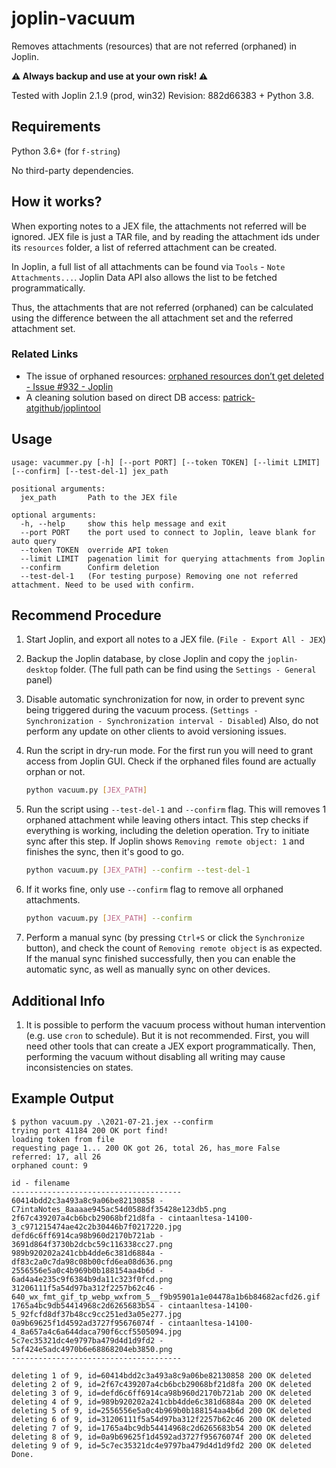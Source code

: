 # joplin-vacuum
Removes attachments (resources) that are not referred (orphaned) in Joplin. 

**:warning: Always backup and use at your own risk! :warning:**

Tested with Joplin 2.1.9 (prod, win32) Revision: 882d66383 + Python 3.8. 

## Requirements

Python 3.6+ (for `f-string`)

No third-party dependencies.

## How it works?
When exporting notes to a JEX file, the attachments not referred will be ignored. JEX file is just a TAR file, and by reading the attachment ids under its `resources` folder, a list of referred attachment can be created. 

In Joplin, a full list of all attachments can be found via `Tools` - `Note Attachments...`. Joplin Data API also allows the list to be fetched programmatically. 

Thus, the attachments that are not referred (orphaned) can be calculated using the difference between the all attachment set and the referred attachment set.

### Related Links
- The issue of orphaned resources: [orphaned resources don’t get deleted - Issue #932 - Joplin](https://github.com/laurent22/joplin/issues/932)
- A cleaning solution based on direct DB access: [patrick-atgithub/joplintool](https://github.com/patrick-atgithub/joplintool)
## Usage
```
usage: vacummer.py [-h] [--port PORT] [--token TOKEN] [--limit LIMIT] [--confirm] [--test-del-1] jex_path

positional arguments:
  jex_path       Path to the JEX file

optional arguments:
  -h, --help     show this help message and exit
  --port PORT    the port used to connect to Joplin, leave blank for auto query
  --token TOKEN  override API token
  --limit LIMIT  pagenation limit for querying attachments from Joplin
  --confirm      Confirm deletion
  --test-del-1   (For testing purpose) Removing one not referred attachment. Need to be used with confirm.
```

## Recommend Procedure

1. Start Joplin, and export all notes to a JEX file. (`File - Export All - JEX`)

2. Backup the Joplin database, by close Joplin and copy the `joplin-desktop` folder. (The full path can be find using the `Settings - General` panel)

3. Disable automatic synchronization for now, in order to prevent sync being triggered during the vacuum process. (`Settings - Synchronization - Synchronization interval - Disabled`) Also, do not perform any update on other clients to avoid versioning issues.

4. Run the script in dry-run mode. For the first run you will need to grant access from Joplin GUI. Check if the orphaned files found are actually orphan or not. 
   ```bash
   python vacuum.py [JEX_PATH]
   ```

5. Run the script using `--test-del-1` and `--confirm` flag. This will removes 1 orphaned attachment while leaving others intact. This step checks if everything is working, including the deletion operation. Try to initiate sync after this step. If Joplin shows `Removing remote object: 1` and finishes the sync, then it's good to go.
    ```bash
    python vacuum.py [JEX_PATH] --confirm --test-del-1
    ```

6. If it works fine, only use `--confirm` flag to remove all orphaned attachments.
    ```bash
    python vacuum.py [JEX_PATH] --confirm
    ```

7. Perform a manual sync (by pressing `Ctrl+S` or click the `Synchronize` button), and check the count of `Removing remote object` is as expected. If the manual sync finished successfully, then you can enable the automatic sync, as well as manually sync on other devices.

## Additional Info

1. It is possible to perform the vacuum process without human intervention (e.g. use `cron` to schedule). But it is not recommended. First, you will need other tools that can create a JEX export programmatically. Then, performing the vacuum without disabling all writing may cause inconsistencies on states. 

## Example Output

```
$ python vacuum.py .\2021-07-21.jex --confirm
trying port 41184 200 OK port find!
loading token from file
requesting page 1... 200 OK got 26, total 26, has_more False
referred: 17, all 26
orphaned count: 9

id - filename
--------------------------------------
60414bdd2c3a493a8c9a06be82130858 - C7intaNotes_8aaaae945ac54d0588df35428e123db5.png
2f67c439207a4cb6bcb29068bf21d8fa - cintaanltesa-14100-3_c971215474ae42c2b30446b7f0217220.jpg
defd6c6ff6914ca98b960d2170b721ab - 3691d864f3730b2dcbc59c116338cc27.png
989b920202a241cbb4dde6c381d6884a - df83c2a0c7da98c08b00cfd6ea08d636.png
2556556e5a0c4b969b0b188154aa4b6d - 6ad4a4e235c9f6384b9da11c323f0fcd.png
31206111f5a54d97ba312f2257b62c46 - 640_wx_fmt_gif_tp_webp_wxfrom_5__f9b95901a1e04478a1b6b84682acfd26.gif
1765a4bc9db54414968c2d6265683b54 - cintaanltesa-14100-5_92fcfd8df37b48cc9cc251ed3a05e277.jpg
0a9b69625f1d4592ad3727f95676074f - cintaanltesa-14100-4_8a657a4c6a644daca790f6ccf5505094.jpg
5c7ec35321dc4e9797ba479d4d1d9fd2 - 5af424e5adc4970b6e68868204eb3850.png
--------------------------------------

deleting 1 of 9, id=60414bdd2c3a493a8c9a06be82130858 200 OK deleted
deleting 2 of 9, id=2f67c439207a4cb6bcb29068bf21d8fa 200 OK deleted
deleting 3 of 9, id=defd6c6ff6914ca98b960d2170b721ab 200 OK deleted
deleting 4 of 9, id=989b920202a241cbb4dde6c381d6884a 200 OK deleted
deleting 5 of 9, id=2556556e5a0c4b969b0b188154aa4b6d 200 OK deleted
deleting 6 of 9, id=31206111f5a54d97ba312f2257b62c46 200 OK deleted
deleting 7 of 9, id=1765a4bc9db54414968c2d6265683b54 200 OK deleted
deleting 8 of 9, id=0a9b69625f1d4592ad3727f95676074f 200 OK deleted
deleting 9 of 9, id=5c7ec35321dc4e9797ba479d4d1d9fd2 200 OK deleted
Done.
```
